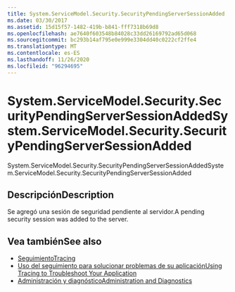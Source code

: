 ```yaml
---
title: System.ServiceModel.Security.SecurityPendingServerSessionAdded
ms.date: 03/30/2017
ms.assetid: 15d15f57-1482-419b-b841-fff7318b69d8
ms.openlocfilehash: ae7640f603548b84028c33dd26169792ad65d068
ms.sourcegitcommit: bc293b14af795e0e999e3304dd40c0222cf2ffe4
ms.translationtype: MT
ms.contentlocale: es-ES
ms.lasthandoff: 11/26/2020
ms.locfileid: "96294695"
---
```

# <a name="systemservicemodelsecuritysecuritypendingserversessionadded"></a><span data-ttu-id="bcaa3-102">System.ServiceModel.Security.SecurityPendingServerSessionAdded</span><span class="sxs-lookup"><span data-stu-id="bcaa3-102">System.ServiceModel.Security.SecurityPendingServerSessionAdded</span></span>

<span data-ttu-id="bcaa3-103">System.ServiceModel.Security.SecurityPendingServerSessionAdded</span><span class="sxs-lookup"><span data-stu-id="bcaa3-103">System.ServiceModel.Security.SecurityPendingServerSessionAdded</span></span>  
  
## <a name="description"></a><span data-ttu-id="bcaa3-104">Descripción</span><span class="sxs-lookup"><span data-stu-id="bcaa3-104">Description</span></span>  

 <span data-ttu-id="bcaa3-105">Se agregó una sesión de seguridad pendiente al servidor.</span><span class="sxs-lookup"><span data-stu-id="bcaa3-105">A pending security session was added to the server.</span></span>  
  
## <a name="see-also"></a><span data-ttu-id="bcaa3-106">Vea también</span><span class="sxs-lookup"><span data-stu-id="bcaa3-106">See also</span></span>

- [<span data-ttu-id="bcaa3-107">Seguimiento</span><span class="sxs-lookup"><span data-stu-id="bcaa3-107">Tracing</span></span>](index.md)
- [<span data-ttu-id="bcaa3-108">Uso del seguimiento para solucionar problemas de su aplicación</span><span class="sxs-lookup"><span data-stu-id="bcaa3-108">Using Tracing to Troubleshoot Your Application</span></span>](using-tracing-to-troubleshoot-your-application.md)
- [<span data-ttu-id="bcaa3-109">Administración y diagnóstico</span><span class="sxs-lookup"><span data-stu-id="bcaa3-109">Administration and Diagnostics</span></span>](../index.md)
